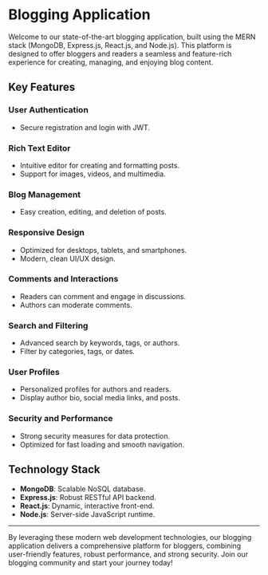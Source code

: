 # Blogging Application

Welcome to our state-of-the-art blogging application, built using the MERN stack (MongoDB, Express.js, React.js, and Node.js). This platform is designed to offer bloggers and readers a seamless and feature-rich experience for creating, managing, and enjoying blog content.

## Key Features

### User Authentication
- Secure registration and login with JWT.

### Rich Text Editor
- Intuitive editor for creating and formatting posts.
- Support for images, videos, and multimedia.

### Blog Management
- Easy creation, editing, and deletion of posts.
  
### Responsive Design
- Optimized for desktops, tablets, and smartphones.
- Modern, clean UI/UX design.

### Comments and Interactions
- Readers can comment and engage in discussions.
- Authors can moderate comments.

### Search and Filtering
- Advanced search by keywords, tags, or authors.
- Filter by categories, tags, or dates.

### User Profiles
- Personalized profiles for authors and readers.
- Display author bio, social media links, and posts.


### Security and Performance
- Strong security measures for data protection.
- Optimized for fast loading and smooth navigation.

## Technology Stack

- **MongoDB**: Scalable NoSQL database.
- **Express.js**: Robust RESTful API backend.
- **React.js**: Dynamic, interactive front-end.
- **Node.js**: Server-side JavaScript runtime.

---

By leveraging these modern web development technologies, our blogging application delivers a comprehensive platform for bloggers, combining user-friendly features, robust performance, and strong security. Join our blogging community and start your journey today!
